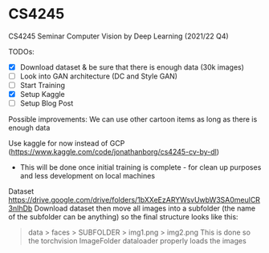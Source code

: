 # CS4245
CS4245 Seminar Computer Vision by Deep Learning (2021/22 Q4)

TODOs:
- [x] Download dataset & be sure that there is enough data (30k images)
- [ ] Look into GAN architecture (DC and Style GAN)
- [ ] Start Training
- [x] Setup Kaggle
- [ ] Setup Blog Post

Possible improvements:
We can use other cartoon items as long as there is enough data


Use kaggle for now instead of GCP (https://www.kaggle.com/code/jonathanborg/cs4245-cv-by-dl)
- This will be done once initial training is complete - for clean up purposes and less development on local machines

Dataset
https://drive.google.com/drive/folders/1bXXeEzARYWsvUwbW3SA0meulCR3nIhDb
Download dataset then move all images into a subfolder (the name of the subfolder can be anything) so the final structure looks like this:
> data
    > faces
        > SUBFOLDER
            > img1.png
            > img2.png 
This is done so the torchvision ImageFolder dataloader properly loads the images
